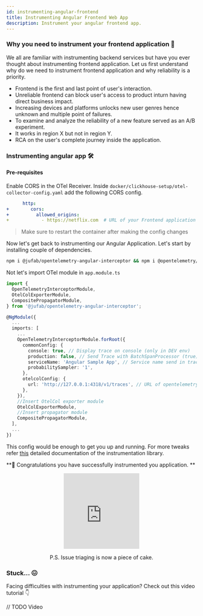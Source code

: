```yaml
---
id: instrumenting-angular-frontend
title: Instrumenting Angular Frontend Web App
description: Instrument your angular frontend app.
---
```


### Why you need to instrument your frontend application 🤔

We all are familiar with instrumenting backend services but have you ever thought about instrumenting frontend application. Let us first understand why do we need to instrument frontend application and why reliability is a priority.

- Frontend is the first and last point of user's interaction.
- Unreliable frontend can block user's access to product inturn having direct business impact.
- Increasing devices and platforms unlocks new user genres hence unknown and multiple point of failures.
- To examine and analyze the reliability of a new feature served as an A/B experiment.
- It works in region X but not in region Y.
- RCA on the user's complete journey inside the application.

### Instrumenting angular app 🛠

#### Pre-requisites

Enable CORS in the OTel Receiver. Inside `docker/clickhouse-setup/otel-collector-config.yaml` add the following CORS config.

```yml
      http:
+        cors:
+          allowed_origins:
+            - https://netflix.com  # URL of your Frontend application
```

> Make sure to restart the container after making the config changes

Now let's get back to instrumenting our Angular Application. Let's start by installing couple of dependencies.

```sh
npm i @jufab/opentelemetry-angular-interceptor && npm i @opentelemetry/api @opentelemetry/sdk-trace-web @opentelemetry/sdk-trace-base @opentelemetry/core @opentelemetry/semantic-conventions @opentelemetry/resources @opentelemetry/exporter-trace-otlp-http @opentelemetry/exporter-zipkin @opentelemetry/propagator-b3 @opentelemetry/propagator-jaeger @opentelemetry/context-zone-peer-dep @opentelemetry/instrumentation @opentelemetry/instrumentation-document-load @opentelemetry/instrumentation-fetch @opentelemetry/instrumentation-xml-http-request @opentelemetry/propagator-aws-xray --save-dev
```

Not let's import OTel module in `app.module.ts`

```ts
import {
  OpenTelemetryInterceptorModule,
  OtelColExporterModule,
  CompositePropagatorModule,
} from '@jufab/opentelemetry-angular-interceptor';

@NgModule({
  ...
  imports: [
    ...
    OpenTelemetryInterceptorModule.forRoot({
      commonConfig: {
        console: true, // Display trace on console (only in DEV env)
        production: false, // Send Trace with BatchSpanProcessor (true) or SimpleSpanProcessor (false)
        serviceName: 'Angular Sample App', // Service name send in trace
        probabilitySampler: '1',
      },
      otelcolConfig: {
        url: 'http://127.0.0.1:4318/v1/traces', // URL of opentelemetry collector
      },
    }),
    //Insert OtelCol exporter module
    OtelColExporterModule,
    //Insert propagator module
    CompositePropagatorModule,
  ],
  ...
})
```

This config would be enough to get you up and running. For more tweaks refer [this](https://github.com/jufab/opentelemetry-angular-interceptor#readme) detailed documentation of the instrumentation library.

**🎉 Congratulations you have successfully instrumented you application. **

<div align="center">
<iframe src="https://giphy.com/embed/fGCa0O9sogzEOTbBaP" width="200" height="200" frameBorder="0" class="giphy-embed" allowFullScreen></iframe>
<p>P.S. Issue triaging is now a piece of cake.</p>
</div>

### Stuck... 😖

Facing difficulties with instrumenting your application? Check out this video tutorial 👇

// TODO Video
